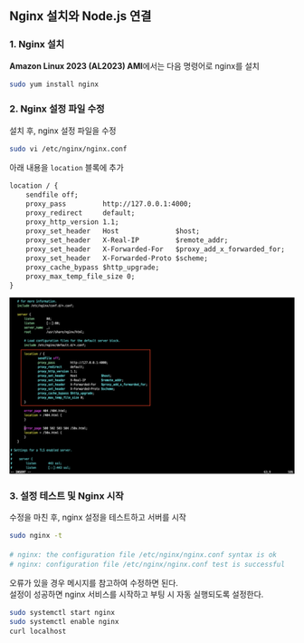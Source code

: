## Nginx 설치와 Node.js 연결

### 1. Nginx 설치

**Amazon Linux 2023 (AL2023) AMI**에서는 다음 명령어로 nginx를 설치

```bash
sudo yum install nginx
```

### 2. Nginx 설정 파일 수정

설치 후, nginx 설정 파일을 수정

```bash
sudo vi /etc/nginx/nginx.conf
```

아래 내용을 `location` 블록에 추가

```
location / {
    sendfile off;
    proxy_pass         http://127.0.0.1:4000;
    proxy_redirect     default;
    proxy_http_version 1.1;
    proxy_set_header   Host              $host;
    proxy_set_header   X-Real-IP         $remote_addr;
    proxy_set_header   X-Forwarded-For   $proxy_add_x_forwarded_for;
    proxy_set_header   X-Forwarded-Proto $scheme;
    proxy_cache_bypass $http_upgrade;
    proxy_max_temp_file_size 0;
}
```

<img src="./images/nginx-conf.png" alt="Nginx Conf" />
<br />

### 3. 설정 테스트 및 Nginx 시작

수정을 마친 후, nginx 설정을 테스트하고 서버를 시작

```bash
sudo nginx -t

# nginx: the configuration file /etc/nginx/nginx.conf syntax is ok
# nginx: configuration file /etc/nginx/nginx.conf test is successful
```

오류가 있을 경우 메시지를 참고하여 수정하면 된다.
<br />
설정이 성공하면 nginx 서비스를 시작하고 부팅 시 자동 실행되도록 설정한다.

```bash
sudo systemctl start nginx
sudo systemctl enable nginx
curl localhost
```

